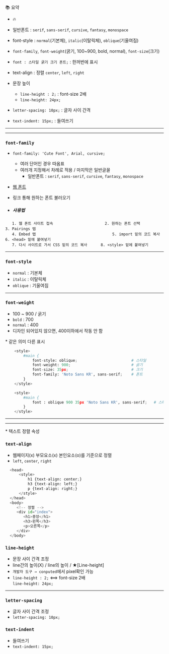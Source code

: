 📚 요약  
- 🔥  
- 일반폰트 : `serif`, `sans-serif`, `cursive`, `fantasy`, `monospace`  
- font-style : `normal`(기본체), `italic`(이탈릭체), `oblique`(기울여짐)  
- `font-family`, `font-weight`(굵기, 100~900, bold, normal), `font-size`(크기)  
- `font : 스타일 굵기 크기 폰트;` : 한꺼번에 표시  

- text-align : 정렬 `center`, `left`, `right`  
- 문장 높이  
  - `line-height : 2;` : font-size 2배  
  - `line-height: 24px;`  
  
- `letter-spacing: 10px;` : 글자 사이 간격   
- `text-indent: 15px;` : 들여쓰기  
  
- - -  
- - -  

### `font-family`  
- `font-family: 'Cute Font', Arial, cursive;`  
  - 여러 단어인 경우 따옴표  
  - 여러개 지정해서 차례로 적용 / 마지막은 일반글꼴  
    - 일반폰트 : `serif`, `sans-serif`, `cursive`, `fantasy`, `monospace`
    
- [웹 폰트](https://fonts.google.com)  
 - 링크 통해 원하는 폰트 불러오기  
 - ##### 사용법  
 ```
    1. 웹 폰트 사이트 접속                       2. 원하는 폰트 선택                    3. Pairings 탭
    4. Embed 탭                                  5. import 밑의 코드 복사               6. <head> 밑에 붙여넣기
    7. 다시 사이트로 가서 CSS 밑의 코드 복사      8. <style> 밑에 붙여넣기
 ```
   
 - - -  
   
 ### `font-style`  
- `normal` : 기본체  
- `italic` : 이탈릭체  
- `oblique` : 기울여짐  
   
 - - -  
  
### `font-weight`  
- 100 ~ 900 / 굵기
- `bold` : 700  
- `normal` : 400  
- 디자인 되어있지 않으면, 400이하에서 작동 안 함  
  
\* 같은 의미 다른 표시  
```python
    <style>
        #main {
            font-style: oblique;                        # 스타일
            font-weight: 900;                           # 굵기
            font-size: 35px;                            # 크기
            font-family: 'Noto Sans KR', sans-serif;    # 폰트            
        }
    </style>
```  

```python
    <style>
        #main {
            font : oblique 900 35px 'Noto Sans KR', sans-serif;   # 스타일 굵기 크기 폰트
        }
    </style>
```  
  
- - -  
- - -  
  
\* 텍스트 정렬 속성  


### `text-align`  
- 웹페이지(x) 부모요소(x) 본인요소(o)를 기준으로 정렬  
- `left`, `center`, `right`  
```python
  <head>
      <style>
          h1 {text-align: center;}
          h3 {text-align: left;}
          p {text-align: right;}
      </style>
  </head>
  <body>
     <!-- 정렬 -->
     <div id="index">
        <h1>중앙</h1>
        <h3>왼쪽</h3>
        <p>오른쪽</p>
     </div>
  </body>
```  
  
### `line-height`  
- 문장 사이 간격 조정  
- line간의 높이(X) / line의 높이 / ★[Line-height]  
- `개발자 도구 → conputed`에서 pixel확인 가능  
- `line-height : 2;` <==> font-size 2배  
  `line-height: 24px;`  
  
- - -  
  
### `letter-spacing`  
- 글자 사이 간격 조정  
- `letter-spacing: 10px;`  

### `text-indent`  
- 들여쓰기  
- `text-indent: 15px;`  
